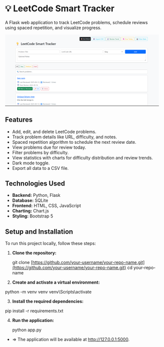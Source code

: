 
# 💡 LeetCode Smart Tracker

A Flask web application to track LeetCode problems, schedule reviews using spaced repetition, and visualize progress.

![LeetCode Tracker Screenshot](assets/screenshot.png)

## Features

- Add, edit, and delete LeetCode problems.
- Track problem details like URL, difficulty, and notes.
- Spaced repetition algorithm to schedule the next review date.
- View problems due for review today.
- Filter problems by difficulty.
- View statistics with charts for difficulty distribution and review trends.
- Dark mode toggle.
- Export all data to a CSV file.

## Technologies Used

- **Backend:** Python, Flask
- **Database:** SQLite
- **Frontend:** HTML, CSS, JavaScript
- **Charting:** Chart.js
- **Styling:** Bootstrap 5

## Setup and Installation

To run this project locally, follow these steps:

1. **Clone the repository:**

   git clone [https://github.com/your-username/your-repo-name.git](https://github.com/your-username/your-repo-name.git)
   cd your-repo-name

2.   **Create and activate a virtual environment:**



  python -m venv venv
  venv\Scripts\activate

3. **Install the required dependencies:**

  pip install -r requirements.txt

4. **Run the application:**

   python app.py


 * => The application will be available at http://127.0.0.1:5000.
